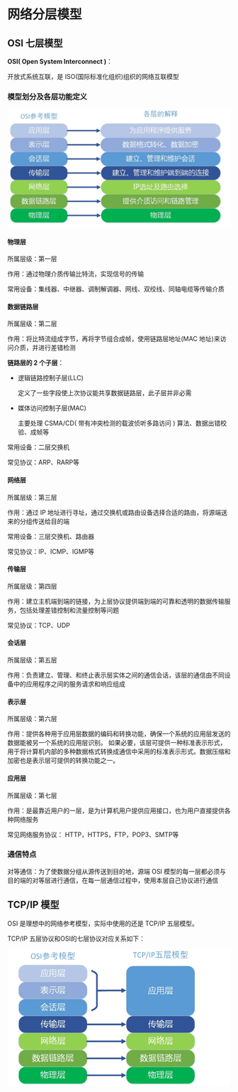 # 网络分层模型

## OSI 七层模型

**OSI( Open System Interconnect )**：

开放式系统互联，是 ISO(国际标准化组织)组织的网络互联模型

### 模型划分及各层功能定义

![OSI](../network/images/OSI.jpg)

#### 物理层

所属层级：第一层

作用：通过物理介质传输比特流，实现信号的传输

常用设备：集线器、中继器、调制解调器、网线、双绞线、同轴电缆等传输介质

#### 数据链路层

所属层级：第二层

作用：将比特流组成字节，再将字节组合成帧，使用链路层地址(MAC 地址)来访问介质，并进行差错检测

**链路层的 2 个子层**：

+ 逻辑链路控制子层(LLC)

  定义了一些字段使上次协议能共享数据链路层，此子层并非必需

+ 媒体访问控制子层(MAC)

  主要处理 CSMA/CD( 带有冲突检测的载波侦听多路访问 ) 算法、数据出错校验、成帧等

常用设备：二层交换机

常见协议：ARP、RARP等

#### 网络层

所属层级：第三层

作用：通过 IP 地址进行寻址，通过交换机或路由设备选择合适的路由，将源端送来的分组传送给目的端

常用设备：三层交换机、路由器

常见协议：IP、ICMP、IGMP等

#### 传输层

所属层级：第四层

作用：建立主机端到端的链接，为上层协议提供端到端的可靠和透明的数据传输服务，包括处理差错控制和流量控制等问题

常见协议：TCP、UDP

#### 会话层

所属层级：第五层

作用：负责建立、管理、和终止表示层实体之间的通信会话，该层的通信由不同设备中的应用程序之间的服务请求和响应组成

#### 表示层

所属层级：第六层

作用：提供各种用于应用层数据的编码和转换功能，确保一个系统的应用层发送的数据能被另一个系统的应用层识别。 如果必要，该层可提供一种标准表示形式，用于将计算机内部的多种数据格式转换成通信中采用的标准表示形式。数据压缩和加密也是表示层可提供的转换功能之一。

#### 应用层

所属层级：第七层

作用：是最靠近用户的一层，是为计算机用户提供应用接口，也为用户直接提供各种网络服务 

常见网络服务协议： HTTP，HTTPS，FTP，POP3、SMTP等 
### 通信特点

对等通信：为了使数据分组从源传送到目的地，源端 OSI 模型的每一层都必须与目的端的对等层进行通信，在每一层通信过程中，使用本层自己协议进行通信 


## TCP/IP 模型

OSI 是理想中的网络参考模型，实际中使用的还是 TCP/IP 五层模型。

 TCP/IP 五层协议和OSI的七层协议对应关系如下：

![tcp](../network/images/tcp-osi.jpg)

